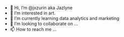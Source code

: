 - 👋 Hi, I’m @jxzurin aka Jazlyne 
- 👀 I’m interested in art. 
- 🌱 I’m currently learning data analytics and marketing 
- 💞️ I’m looking to collaborate on ...
- 📫 How to reach me ...

<!---
jxzurin/jxzurin is a ✨ special ✨ repository because its `README.md` (this file) appears on your GitHub profile.
You can click the Preview link to take a look at your changes.
--->
